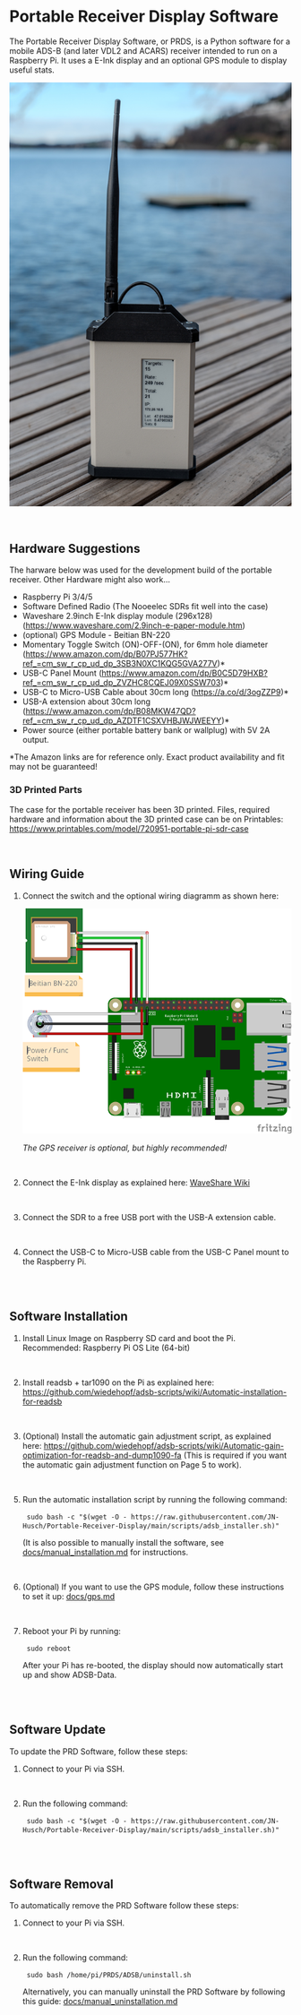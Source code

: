 # Portable Receiver Display Software

The Portable Receiver Display Software, or PRDS, is a Python software for a mobile ADS-B (and later VDL2 and ACARS) receiver intended to run on a Raspberry Pi. It uses a E-Ink display and an optional GPS module to display useful stats.

![Image of a portable receiver](images/img1.jpeg)

<br/>

## Hardware Suggestions

The harware below was used for the development build of the portable receiver. Other Hardware might also work...

- Raspberry Pi 3/4/5
- Software Defined Radio (The Nooeelec SDRs fit well into the case)
- Waveshare 2.9inch E-Ink display module (296x128) (https://www.waveshare.com/2.9inch-e-paper-module.htm)
- (optional) GPS Module - Beitian BN-220
- Momentary Toggle Switch (ON)-OFF-(ON), for 6mm hole diameter (https://www.amazon.com/dp/B07PJ577HK?ref_=cm_sw_r_cp_ud_dp_3SB3N0XC1KQG5GVA277V)*
- USB-C Panel Mount (https://www.amazon.com/dp/B0C5D79HXB?ref_=cm_sw_r_cp_ud_dp_ZVZHC8CQEJ09X0SSW703)*
- USB-C to Micro-USB Cable about 30cm long (https://a.co/d/3ogZZP9)*
- USB-A extension about 30cm long (https://www.amazon.com/dp/B08MKW47QD?ref_=cm_sw_r_cp_ud_dp_AZDTF1CSXVHBJWJWEEYY)*
- Power source (either portable battery bank or wallplug) with 5V 2A output.

*The Amazon links are for reference only. Exact product availability and fit may not be guaranteed!

### 3D Printed Parts

The case for the portable receiver has been 3D printed. Files, required hardware and information about the 3D printed case can be on Printables: https://www.printables.com/model/720951-portable-pi-sdr-case

<br/>

## Wiring Guide

1. Connect the switch and the optional wiring diagramm as shown here:

	![Wiring Diagramm](images/wiring.png)

	_The GPS receiver is optional, but highly recommended!_

<br/>

2. Connect the E-Ink display as explained here: [WaveShare Wiki](https://www.waveshare.com/wiki/2.9inch_e-Paper_Module_Manual#Working_With_Raspberry_Pi)

<br/>

3. Connect the SDR to a free USB port with the USB-A extension cable.

<br/>

4. Connect the USB-C to Micro-USB cable from the USB-C Panel mount to the Raspberry Pi.

<br/>
<br/>

## Software Installation

1. Install Linux Image on Raspberry SD card and boot the Pi.
Recommended: Raspberry Pi OS Lite (64-bit)

<br/>

2. Install readsb + tar1090 on the Pi as explained here: https://github.com/wiedehopf/adsb-scripts/wiki/Automatic-installation-for-readsb

<br/>

3. (Optional) Install the automatic gain adjustment script, as explained here: https://github.com/wiedehopf/adsb-scripts/wiki/Automatic-gain-optimization-for-readsb-and-dump1090-fa
   (This is required if you want the automatic gain adjustment function on Page 5 to work).
   
<br/>

5. Run the automatic installation script by running the following command:

   		sudo bash -c "$(wget -O - https://raw.githubusercontent.com/JN-Husch/Portable-Receiver-Display/main/scripts/adsb_installer.sh)"
 
	(It is also possible to manually install the software, see [docs/manual_installation.md](docs/manual_installation.md) for instructions.

<br/>

6. (Optional) If you want to use the GPS module, follow these instructions to set it up: [docs/gps.md](docs/gps.md)

<br/>

7. Reboot your Pi by running:

		sudo reboot

	After your Pi has re-booted, the display should now automatically start up and show ADSB-Data.

<br/>
<br/>

## Software Update

To update the PRD Software, follow these steps:

1. Connect to your Pi via SSH.

<br/>

2. Run the following command:

   		sudo bash -c "$(wget -O - https://raw.githubusercontent.com/JN-Husch/Portable-Receiver-Display/main/scripts/adsb_installer.sh)"

<br/>
<br/>

## Software Removal

To automatically remove the PRD Software follow these steps:

1. Connect to your Pi via SSH.

<br/>

2. Run the following command:

		sudo bash /home/pi/PRDS/ADSB/uninstall.sh

	Alternatively, you can manually uninstall the PRD Software by following this guide: [docs/manual_uninstallation.md](docs/manual_uninstallation.md)
